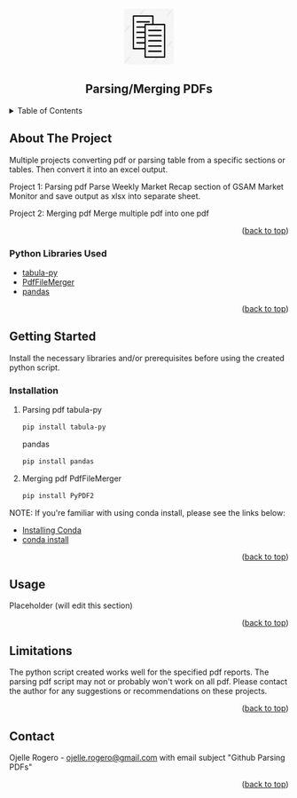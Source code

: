 <!-- PROJECT LOGO -->
<br />
<div align="center">
  <a href="https://github.com/ojudz08/Projects/tree/main/1_pdfs">
    <img src="images/logo.jpg" alt="Logo" width="90" height="100">
  </a>

<h2 align="center">Parsing/Merging PDFs</h2>
</div>

<!-- TABLE OF CONTENTS -->
<details>
  <summary>Table of Contents</summary>
  <ol>
    <li>
      <a href="#about-the-project">About The Project</a>
      <ul>
        <li><a href="#python-libraries-used">Python Libraries Used</a></li>
      </ul>
    </li>
    <li>
      <a href="#getting-started">Getting Started</a>
      <ul>
        <li><a href="#installation">Installation</a></li>
      </ul>
    </li>
    <li><a href="#usage">Usage</a></li>
	<li><a href="#limitations">Limitations</a></li>
    <li><a href="#contact">Contact</a></li>
  </ol>
</details>

<!-- ABOUT THE PROJECT -->
## About The Project

Multiple projects converting pdf or parsing table from a specific sections or tables. Then convert it into an excel output. 

Project 1: Parsing pdf
Parse Weekly Market Recap section of GSAM Market Monitor and save output as xlsx into separate sheet.

Project 2: Merging pdf
Merge multiple pdf into one pdf

<p align="right">(<a href="#top">back to top</a>)</p>


### Python Libraries Used

* [tabula-py](https://pypi.org/project/tabula-py/)
* [PdfFileMerger](https://pythonhosted.org/PyPDF2/PdfFileMerger.html)
* [pandas](https://pandas.pydata.org/docs/user_guide/index.html)

<p align="right">(<a href="#top">back to top</a>)</p>



<!-- GETTING STARTED -->
## Getting Started

Install the necessary libraries and/or prerequisites before using the created python script.

### Installation

1. Parsing pdf
   tabula-py
   
   ```sh
   pip install tabula-py
   ```
   
   pandas
   
   ```sh
   pip install pandas
   ```

2. Merging pdf
   PdfFileMerger
   
   ```sh
   pip install PyPDF2
   ```

NOTE: If you're familiar with using conda install, please see the links below:

* [Installing Conda](https://docs.conda.io/projects/conda/en/latest/user-guide/install/index.html#)
* [conda install](https://docs.conda.io/projects/conda/en/latest/commands/install.html)

<p align="right">(<a href="#top">back to top</a>)</p>



<!-- USAGE EXAMPLES -->
## Usage

Placeholder (will edit this section)

<p align="right">(<a href="#top">back to top</a>)</p>



<!-- LIMITATIONS -->
## Limitations

The python script created works well for the specified pdf reports. The parsing pdf script may not or probably won't work on all pdf. Please contact the author for any suggestions or recommendations on these projects.

<p align="right">(<a href="#top">back to top</a>)</p>



<!-- CONTACT -->
## Contact

Ojelle Rogero - ojelle.rogero@gmail.com with email subject "Github Parsing PDFs"

<p align="right">(<a href="#top">back to top</a>)</p>